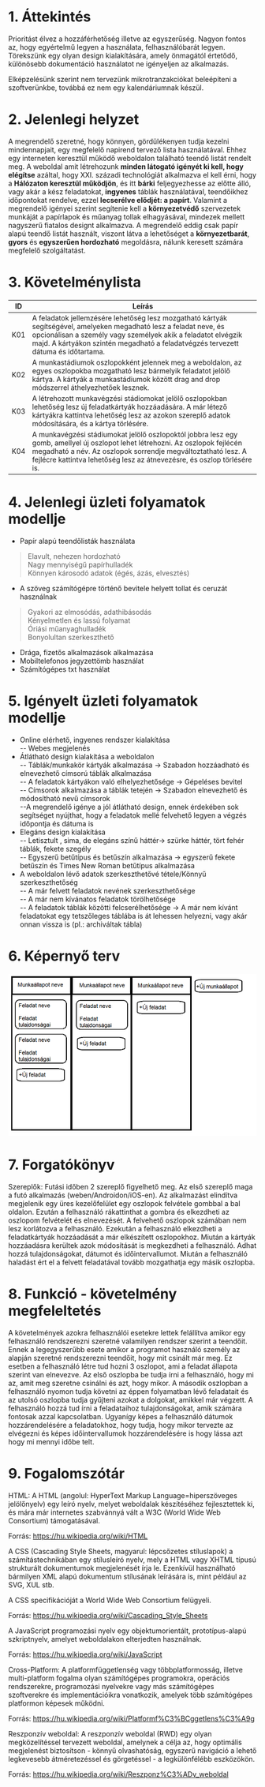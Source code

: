 1\. Áttekintés
==============
Prioritást élvez a hozzáférhetőség illetve az egyszerűség. Nagyon fontos az, hogy egyértelmű legyen a használata, felhasználóbarát legyen.
Törekszünk egy olyan design kialakítására, amely önmagától értetődő, különösebb dokumentáció használatot ne igényeljen az alkalmazás.

Elképzelésünk szerint nem tervezünk mikrotranzakciókat beleépíteni a szoftverünkbe, továbbá ez nem egy kalendáriumnak készül.

2\. Jelenlegi helyzet
=====================
A megrendelő szeretné, hogy könnyen, gördülékenyen tudja kezelni mindennapjait, egy megfelelő napirend tervező lista használatával. Ehhez egy interneten keresztül működő weboldalon található teendő listát rendelt meg. A weboldal amit létrehozunk **minden látogató igényét ki kell, hogy elégítse** azáltal, hogy XXI. századi technológiát alkalmazva el kell érni, hogy a **Hálózaton keresztül működjön**, és itt **bárki** feljegyezhesse az előtte álló, vagy akár a kész feladatokat, **ingyenes** táblák használatával, teendőikhez időpontokat rendelve, ezzel **lecserélve elődjét: a papírt**. Valamint a megrendelő igényei szerint segítenie kell a **környezetvédő** szervezetek munkáját a papírlapok és műanyag tollak elhagyásával, mindezek mellett nagyszerű fiatalos designt alkalmazva.
A megrendelő eddig csak papír alapú teendő listát használt, viszont látva a lehetőséget a **környezetbarát**, **gyors** és **egyszerűen hordozható** megoldásra, nálunk keresett számára megfelelő szolgáltatást.

3\. Követelménylista
====================
| ID | Leírás |
|----| ------ |
|K01| A feladatok jellemzésére lehetőség lesz mozgatható kártyák segítségével, amelyeken megadható lesz a feladat neve, és opcionálisan a személy vagy személyek akik a feladatot elvégzik majd. A kártyákon szintén megadható a feladatvégzés tervezett dátuma és időtartama.|
|K02| A munkastádiumok oszlopokként jelennek meg a weboldalon, az egyes oszlopokba mozgatható lesz bármelyik feladatot jelölő kártya. A kártyák a munkastádiumok között drag and drop módszerrel áthelyezhetőek lesznek. |
|K03| A létrehozott munkavégzési stádiomokat jelölő oszlopokban lehetőség lesz új feladatkártyák hozzáadására. A már létező kártyákra kattintva lehetőség lesz az azokon szereplő adatok módosítására, és a kártya törlésére.|
|K04| A munkavégzési stádiumokat jelölő oszlopoktól jobbra lesz egy gomb, amellyel új oszlopot lehet létrehozni. Az oszlopok fejlécén megadható a név. Az oszlopok sorrendje megváltoztatható lesz. A fejlécre kattintva lehetőség lesz az átnevezésre, és oszlop törlésére is.|
   
   

4\. Jelenlegi üzleti folyamatok modellje
===============================
- Papír alapú teendőlisták használata
> Elavult, nehezen hordozható\
> Nagy mennyiségű papírhulladék\
> Könnyen károsodó adatok (égés, ázás, elvesztés)
- A szöveg számítógépre történő bevitele helyett tollat és ceruzát használnak
> Gyakori az elmosódás, adathibásodás\
> Kényelmetlen és lassú folyamat\
> Óriási műanyaghulladék\
> Bonyolultan szerkeszthető
- Drága, fizetős alkalmazások alkalmazása
- Mobiltelefonos jegyzettömb használat
- Számítógépes txt használat

   
5\. Igényelt üzleti folyamatok modellje
==============================
- Online elérhető, ingyenes rendszer kialakítása\
-- Webes megjelenés
- Átlátható design kialakítása a weboldalon\
-- Táblák/munkakör kártyák alkalmazása -> Szabadon hozzáadható és elnevezhető címsorú táblák alkalmazása\
-- A feladatok kártyákon való elhelyezhetősége -> Gépeléses bevitel\
-- Címsorok alkalmazása a táblák tetején -> Szabadon elnevezhető és módosítható nevű címsorok\
--A megrendelő igénye a jól átlátható design, ennek érdekében sok segítséget nyújthat, hogy a feladatok mellé felvehető legyen a végzés időpontja és dátuma is
- Elegáns design kialakítása\
-- Letisztult , sima, de elegáns színű háttér-> szürke háttér, tört fehér táblák, fekete szegély\
-- Egyszerű betűtípus és betűszín alkalmazása -> egyszerű fekete betűszín és Times New Roman betűtípus alkalmazása
- A weboldalon lévő adatok szerkeszthetővé tétele/Könnyű szerkeszthetőség\
-- A már felvett feladatok nevének szerkeszthetősége\
-- A már nem kívánatos feladatok törölhetősége\
-- A feladatok táblák közötti felcserélhetősége -> A már nem kívánt feladatokat egy tetszőleges táblába is át lehessen helyezni, vagy akár onnan vissza is (pl.: archiváltak tábla)

6\. Képernyő terv
=================
![ Képernyőterv kép betöltése sikertelen](./kepernyoterv.png)

7\. Forgatókönyv
================

Szereplők: Futási időben 2 szereplő figyelhető meg. Az első szereplő maga a futó alkalmazás (weben/Androidon/iOS-en). Az alkalmazást elindítva megjelenik egy üres kezelőfelület egy oszlopok felvétele gombbal a bal oldalon. Ezután a felhasználó rákattinthat a gombra és elkezdheti az oszlopom felvételét és elnevezését. A felvehető oszlopok számában nem lesz korlátozva a felhasználó. Ezekután a felhasználó elkezdheti a feladatkártyák hozzáadását a már elkészített oszlopokhoz. Miután a kártyák hozzáadásra kerültek azok módosítását is megkezdheti a felhasználó. Adhat hozzá tulajdonságokat, dátumot és időintervallumot. Miután a felhasználó haladást ért el a felvett feladatával tovább mozgathatja egy másik oszlopba.

8\. Funkció - követelmény megfeleltetés
=======================================

A követelmények azokra felhasználói esetekre lettek felállítva amikor egy felhasználó rendszerezni szeretné valamilyen rendszer szerint a teendőit. Ennek a legegyszerűbb esete amikor a programot használó személy az alapján szeretné rendszerezni teendőit, hogy mit csinált már meg. Ez esetben a felhasználó létre tud hozni 3 oszlopot, ami a feladat állapota szerint van elnevezve. Az első oszlopba be tudja írni a felhasználó, hogy mi az, amit meg szeretne csinálni és azt, hogy mikor. A második oszlopban a felhasználó nyomon tudja követni az éppen folyamatban lévő feladatait és az utolsó oszlopba tudja gyűjteni azokat a dolgokat, amikkel már végzett. A felhasználó hozzá tud írni a feladataihoz tulajdonságokat, amik számára fontosak azzal kapcsolatban. Ugyanígy képes a felhasználó dátumok hozzárendelésére a feladatokhoz, hogy tudja, hogy mikor tervezte az elvégezni és képes időintervallumok hozzárendelésére is hogy lássa azt hogy mi mennyi időbe telt.
   
9\.  Fogalomszótár
===============


HTML: A HTML (angolul: HyperText Markup Language=hiperszöveges jelölőnyelv) egy leíró nyelv, melyet weboldalak készítéséhez fejlesztettek ki, és mára már internetes szabvánnyá vált a W3C (World Wide Web Consortium) támogatásával.

Forrás: https://hu.wikipedia.org/wiki/HTML

A CSS (Cascading Style Sheets, magyarul: lépcsőzetes stíluslapok) a számítástechnikában egy stílusleíró nyelv, mely a HTML vagy XHTML típusú strukturált dokumentumok megjelenését írja le. Ezenkívül használható bármilyen XML alapú dokumentum stílusának leírására is, mint például az SVG, XUL stb.

A CSS specifikációját a World Wide Web Consortium felügyeli.

Forrás: https://hu.wikipedia.org/wiki/Cascading_Style_Sheets

A JavaScript programozási nyelv egy objektumorientált, prototípus-alapú szkriptnyelv, amelyet weboldalakon elterjedten használnak.

Forrás: https://hu.wikipedia.org/wiki/JavaScript

Cross-Platform: A platformfüggetlenség vagy többplatformosság, illetve multi-platform fogalma olyan számítógépes programokra, operációs rendszerekre, programozási nyelvekre vagy más számítógépes szoftverekre és implementációikra vonatkozik, amelyek több számítógépes platformon képesek működni.

Forrás: https://hu.wikipedia.org/wiki/Platformf%C3%BCggetlens%C3%A9g

Reszponzív weboldal: A reszponzív weboldal (RWD) egy olyan megközelítéssel tervezett weboldal, amelynek a célja az, hogy optimális megjelenést biztosítson - könnyű olvashatóság, egyszerű navigáció a lehető legkevesebb átméretezéssel és görgetéssel - a legkülönfélébb eszközökön.

Forrás: https://hu.wikipedia.org/wiki/Reszponz%C3%ADv_weboldal
